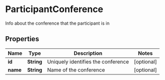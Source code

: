 

# ParticipantConference

Info about the conference that the participant is in

## Properties

Name | Type | Description | Notes
------------ | ------------- | ------------- | -------------
**id** | **String** | Uniquely identifies the conference |  [optional]
**name** | **String** | Name of the conference |  [optional]



